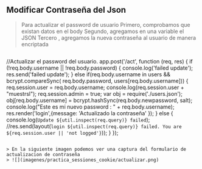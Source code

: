 ## Modificar Contraseña del Json

> Para actualizar el password de usuario
> Primero, comprobamos que existan datos en el body
> Segundo, agregamos en una variable el JSON 
> Tercero , agregamos la nueva contraseña al usuario de manera encriptada

> ```javascript
//Actualizar el password del usuario.
app.post('/act', function (req, res)
{
    if (!req.body.username || !req.body.password) 
  {
        console.log('failed update');
        res.send('failed update');
  } 
    else if(req.body.username in users  &&
            bcrypt.compareSync( req.body.password, users[req.body.username])) 
  {
            req.session.user = req.body.username;
            console.log(req.session.user + "muestrsl");
            req.session.admin = true;
            var obj = require('./users.json');
            obj[req.body.username] = bcrypt.hashSync(req.body.newpassword, salt);
            console.log("Este es mi nuevo password : " + req.body.username);
              res.render('login',{message: 'Actualizado la contraseña' });
  } 
  else 
  {
    console.log(`Update ${util.inspect(req.query)} failed`);
    //res.send(layout(`login ${util.inspect(req.query)} failed. You are ${req.session.user || 'not logged'}`));
  }
      });
```

> En la siguiente imagen podemos ver una captura del formulario de actualizacion de contraseña
> ![](imagenes/practica_sessiones_cookie/actualizar.png)

